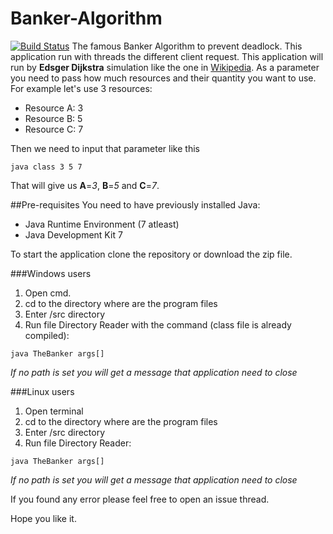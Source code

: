 # Banker-Algorithm
[![Build Status](https://travis-ci.org/yamilelias/Banker-Algorithm.svg?branch=master)](https://travis-ci.org/yamilelias/Banker-Algorithm)
The famous Banker Algorithm to prevent deadlock. This application run with threads the different client request. This application will run by **Edsger Dijkstra** simulation like the one in [Wikipedia](https://en.wikipedia.org/wiki/Banker%27s_algorithm). As a parameter you need to pass how much resources and their quantity you want to use. For example let's use 3 resources:
- Resource A: 3
- Resource B: 5
- Resource C: 7

Then we need to input that parameter like this 

`java class 3 5 7`

That will give us **A**=*3*, **B**=*5* and **C**=*7*.

##Pre-requisites
You need to have previously installed Java:
- Java Runtime Environment (7 atleast)
- Java Development Kit 7

To start the application clone the repository or download the zip file. 

###Windows users
1. Open cmd.
2. cd to the directory where are the program files
3. Enter /src directory
4. Run file Directory Reader with the command (class file is already compiled):

`java TheBanker args[]`

_If no path is set you will get a message that application need to close_



###Linux users
1. Open terminal
2. cd to the directory where are the program files
3. Enter /src directory
4. Run file Directory Reader:

`java TheBanker args[]`

_If no path is set you will get a message that application need to close_



If you found any error please feel free to open an issue thread.

Hope you like it.
